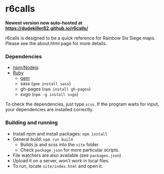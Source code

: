 # r6calls

**Newest version now auto-hosted at https://dudekiller82.github.io/r6calls/**

r6calls is designed to be a quick reference for Rainbow Six Siege maps.  Please see the about.html page for more details.

### Dependencies
- [npm/Nodejs](https://www.npmjs.com/get-npm)
- [Ruby](https://www.ruby-lang.org/en/)
    + [gem](https://rubygems.org/pages/download)
    + sass (`gem install sass`)
    + gh-pages (`npm install gh-pages`)
    + svgo (`npm -g install svgo`)

To check the dependencies, just type `scss`. If the program waits for input, your dependencies are installed correctly.

### Building and running
- Install npm and install packages: `npm install`
- General build: `npm run build`
    + Builds js and scss into the `site` folder.
    + Check `package.json` for more particular scripts.
- File watchers are also available (see `packages.json`)
- Upload it on a server, won't work in local files.
- To run, locate `site/index.html` and open it.

